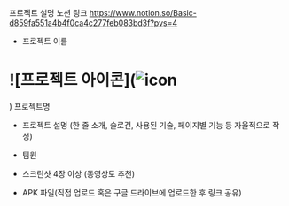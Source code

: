 프로젝트 설명 노션 링크
https://www.notion.so/Basic-d859fa551a4b4f0ca4c277feb083bd3f?pvs=4



- 프로젝트 이름
 # ![프로젝트 아이콘](![icon](https://github.com/udong1/madcamp_week1_rev/assets/76899099/24253546-21ff-4ca3-8757-9d6948ee1bd1)
) 프로젝트명
 
- 프로젝트 설명 (한 줄 소개, 슬로건, 사용된 기술, 페이지별 기능 등 자율적으로 작성)

- 팀원

- 스크린샷 4장 이상 (동영상도 추천)

- APK 파일(직접 업로드 혹은 구글 드라이브에 업로드한 후 링크 공유)


